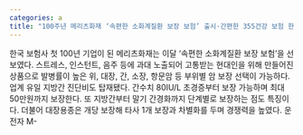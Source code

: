 ```yaml
---
categories: a
title: "100주년 메리츠화재 ‘속편한 소화계질환 보장 보험’ 출시·간편한 355건강 보험 한도 제한 없이 전담보 인수"
---
```

한국 보험사 첫 100년 기업이 된 메리츠화재는 이달 ‘속편한 소화계질환 보장 보험’을 선보였다. 스트레스, 인스턴트, 음주 등에 과대 노출되어 고통받는 현대인을 위해 만들어진 상품으로 발병률이 높은 위, 대장, 간, 소장, 항문암 등 부위별 암 보장 선택이 가능하다. 업계 유일 지방간 진단비도 탑재됐다. 간수치 80IU/L 초경증부터 보장 가능하며 최대 50만원까지 보장한다. 또 지방간부터 말기 간경화까지 단계별로 보장하는 점도 특징이다. 더불어 대장용종은 개당 보장해 타사 1개 보장과 차별화를 두며 경쟁력을 높였다. 운전자 M-
